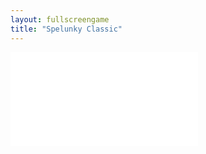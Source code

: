 ```yaml
---
layout: fullscreengame
title: "Spelunky Classic"
---
```

<embed src="src/src/" width="auto" height="auto" allowfullscreen>
